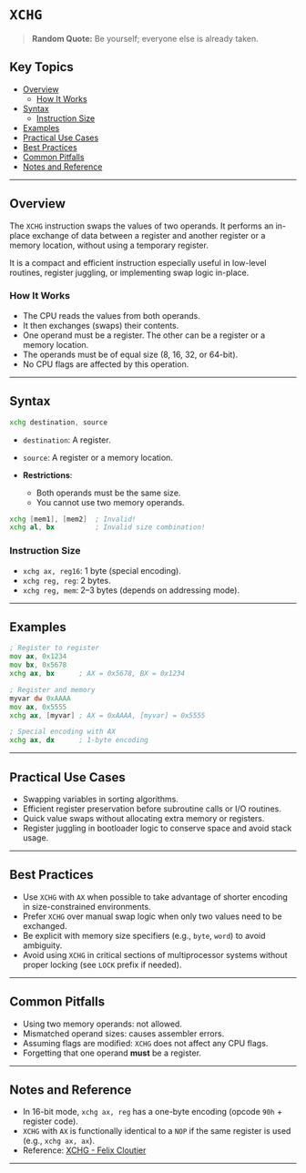 # `XCHG`

> **Random Quote:** Be yourself; everyone else is already taken.

## Key Topics

- [Overview](#overview)
    - [How It Works](#how-it-works)
- [Syntax](#syntax)
    - [Instruction Size](#instruction-size)
- [Examples](#examples)
- [Practical Use Cases](#practical-use-cases)
- [Best Practices](#best-practices)
- [Common Pitfalls](#common-pitfalls)
- [Notes and Reference](#notes-and-reference)

---

## Overview

The `XCHG` instruction swaps the values of two operands. It performs an in-place exchange of data between a register and another register or a memory location, without using a temporary register.

It is a compact and efficient instruction especially useful in low-level routines, register juggling, or implementing swap logic in-place.

### How It Works

+ The CPU reads the values from both operands.
+ It then exchanges (swaps) their contents.
+ One operand must be a register. The other can be a register or a memory location.
+ The operands must be of equal size (8, 16, 32, or 64-bit).
+ No CPU flags are affected by this operation.

---

## Syntax

```asm
xchg destination, source
````

* `destination`: A register.
* `source`: A register or a memory location.
* **Restrictions**:

  * Both operands must be the same size.
  * You cannot use two memory operands.

```asm
xchg [mem1], [mem2]  ; Invalid!
xchg al, bx          ; Invalid size combination!
```

### Instruction Size

* `xchg ax, reg16`: 1 byte (special encoding).
* `xchg reg, reg`: 2 bytes.
* `xchg reg, mem`: 2–3 bytes (depends on addressing mode).

---

## Examples

```asm
; Register to register
mov ax, 0x1234
mov bx, 0x5678
xchg ax, bx      ; AX = 0x5678, BX = 0x1234

; Register and memory
myvar dw 0xAAAA
mov ax, 0x5555
xchg ax, [myvar] ; AX = 0xAAAA, [myvar] = 0x5555

; Special encoding with AX
xchg ax, dx      ; 1-byte encoding
```

---

## Practical Use Cases

* Swapping variables in sorting algorithms.
* Efficient register preservation before subroutine calls or I/O routines.
* Quick value swaps without allocating extra memory or registers.
* Register juggling in bootloader logic to conserve space and avoid stack usage.

---

## Best Practices

* Use `XCHG` with `AX` when possible to take advantage of shorter encoding in size-constrained environments.
* Prefer `XCHG` over manual swap logic when only two values need to be exchanged.
* Be explicit with memory size specifiers (e.g., `byte`, `word`) to avoid ambiguity.
* Avoid using `XCHG` in critical sections of multiprocessor systems without proper locking (see `LOCK` prefix if needed).

---

## Common Pitfalls

* Using two memory operands: not allowed.
* Mismatched operand sizes: causes assembler errors.
* Assuming flags are modified: `XCHG` does not affect any CPU flags.
* Forgetting that one operand **must** be a register.

---

## Notes and Reference

* In 16-bit mode, `xchg ax, reg` has a one-byte encoding (opcode `90h` + register code).
* `XCHG` with `AX` is functionally identical to a `NOP` if the same register is used (e.g., `xchg ax, ax`).
* Reference: [XCHG - Felix Cloutier](https://www.felixcloutier.com/x86/xchg)

---
